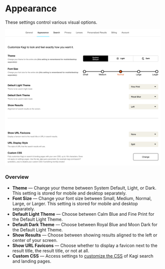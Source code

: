 # Appearance

These settings control various visual options.

![Appearance Settings](media/appearance_settings.png)

### Overview

- **Theme** — Change your theme between System Default, Light, or Dark. This setting is stored for mobile and desktop separately.
- **Font Size** — Change your font size between Small, Medium, Normal, Large, or Larger. This setting is stored for mobile and desktop separately.
- **Default Light Theme** — Choose between Calm Blue and Fine Print for the Default Light Theme.
- **Default Dark Theme** — Choose between Royal Blue and Moon Dark for the Default Light Theme.
- **Show Results** — Choose between showing results aligned to the left or center of your screen.
- **Show URL Favicons** — Choose whether to display a favicon next to the result title, the result title, or not at all.
- **Custom CSS** — Access settings to [customize the CSS](custom-css.md) of Kagi search and landing pages.
